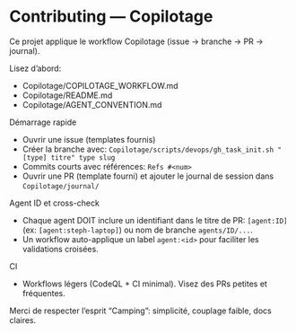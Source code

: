 # Contributing — Copilotage

Ce projet applique le workflow Copilotage (issue → branche → PR → journal).

Lisez d’abord:
- Copilotage/COPILOTAGE_WORKFLOW.md
- Copilotage/README.md
- Copilotage/AGENT_CONVENTION.md

Démarrage rapide
- Ouvrir une issue (templates fournis)
- Créer la branche avec: `Copilotage/scripts/devops/gh_task_init.sh "[type] titre" type slug`
- Commits courts avec références: `Refs #<num>`
- Ouvrir une PR (template fourni) et ajouter le journal de session dans `Copilotage/journal/`

Agent ID et cross-check
- Chaque agent DOIT inclure un identifiant dans le titre de PR: `[agent:ID]` (ex: `[agent:steph-laptop]`) ou nom de branche `agents/ID/...`.
- Un workflow auto-applique un label `agent:<id>` pour faciliter les validations croisées.

CI
- Workflows légers (CodeQL + CI minimal). Visez des PRs petites et fréquentes.

Merci de respecter l’esprit “Camping”: simplicité, couplage faible, docs claires.
